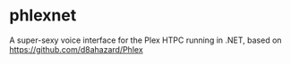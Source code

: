 # phlexnet
A super-sexy voice interface for the Plex HTPC running in .NET, based on https://github.com/d8ahazard/Phlex

